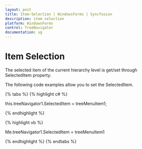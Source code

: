 ```yaml
---
layout: post
title: Item-Selection | WindowsForms | Syncfusion
description: item selection
platform: WindowsForms
control: TreeNavigator 
documentation: ug
---
```


# Item Selection

The selected item of the current hierarchy level is get/set through SelectedItem property.

The following code examples allow you to set the SelectedItem.

{% tabs %}
{% highlight c# %}

 this.treeNavigator1.SelectedItem = treeMenuItem1;

{% endhighlight %}

{% highlight vb %}

Me.treeNavigator1.SelectedItem = treeMenuItem1

{% endhighlight %}
{% endtabs %}
